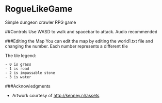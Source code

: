# RogueLikeGame
Simple dungeon crawler RPG game

##Controls
Use WASD to walk and spacebar to attack. Audio recommended

###Editing the Map
You can edit the map by editing the world1.txt file and changing the number.
Each number represents a different tile

The tile legend:
```
- 0 is grass
- 1 is road
- 2 is impassable stone
- 3 is water
```
###Acknowledgments
* Artwork courtesy of http://kenney.nl/assets
